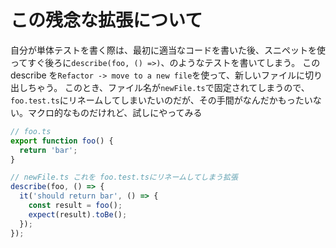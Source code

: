 # この残念な拡張について

自分が単体テストを書く際は、最初に適当なコードを書いた後、スニペットを使ってすぐ後ろに`describe(foo, () =>)`、のようなテストを書いてしまう。
この describe を`Refactor -> move to a new file`を使って、新しいファイルに切り出しちゃう。
このとき、ファイル名が`newFile.ts`で固定されてしまうので、`foo.test.ts`にリネームしてしまいたいのだが、その手間がなんだかもったいない。マクロ的なものだけれど、試しにやってみる

```ts
// foo.ts
export function foo() {
  return 'bar';
}

// newFile.ts これを foo.test.tsにリネームしてしまう拡張
describe(foo, () => {
  it('should return bar', () => {
    const result = foo();
    expect(result).toBe();
  });
});
```
